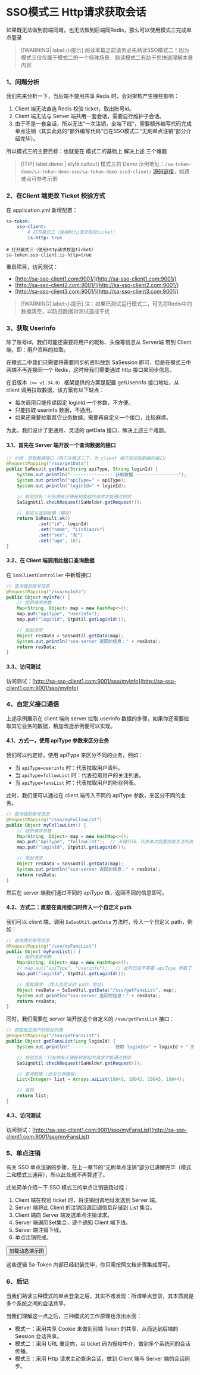 # SSO模式三 Http请求获取会话

如果既无法做到前端同域，也无法做到后端同Redis，那么可以使用模式三完成单点登录 

> [!WARNING| label:小提示] 
> 阅读本篇之前请务必先熟读SSO模式二！因为模式三仅仅属于模式二的一个特殊场景，熟读模式二有助于您快速理解本章内容


### 1、问题分析
我们先来分析一下，当后端不使用共享 Redis 时，会对架构产生哪些影响：

1. Client 端无法直连 Redis 校验 ticket，取出账号id。
2. Client 端无法与 Server 端共用一套会话，需要自行维护子会话。
3. 由于不是一套会话，所以无法“一次注销，全端下线”，需要额外编写代码完成单点注销（其实此处的“额外编写代码”已在SSO模式二“无刷单点注销”部分介绍完毕）。

所以模式三的主要目标：也就是在 模式二的基础上 解决上述 三个难题 

> [!TIP| label:demo | style:callout] 
> 模式三的 Demo 示例地址：`/sa-token-demo/sa-token-demo-sso/sa-token-demo-sso3-client/` 
> [源码链接](https://gitee.com/dromara/sa-token/tree/dev/sa-token-demo/sa-token-demo-sso/sa-token-demo-sso3-client)，如遇难点可参考示例 


### 2、在Client 端更改 Ticket 校验方式

在 application.yml 新增配置：

<!---------------------------- tabs:start ---------------------------->
<!------------- tab:yaml 风格  ------------->
``` yaml
sa-token: 
    sso-client: 
        # 打开模式三（使用Http请求校验ticket）
        is-http: true
```
<!------------- tab:properties 风格  ------------->
``` properties
# 打开模式三（使用Http请求校验ticket）
sa-token.sso-client.is-http=true
```
<!---------------------------- tabs:end ---------------------------->


重启项目，访问测试：
- [http://sa-sso-client1.com:9001/](http://sa-sso-client1.com:9001/)
- [http://sa-sso-client2.com:9001/](http://sa-sso-client2.com:9001/)
- [http://sa-sso-client3.com:9001/](http://sa-sso-client3.com:9001/)

> [!WARNING| label:小提示] 
> 注：如果已测试运行模式二，可先将Redis中的数据清空，以防旧数据对测试造成干扰


### 3、获取 UserInfo 
除了账号id，我们可能还需要将用户的昵称、头像等信息从 Server端 带到 Client端，即：用户资料的拉取。

在模式二中我们只需要将需要同步的资料放到 SaSession 即可，但是在模式三中两端不再连接同一个 Redis，这时候我们需要通过 http 接口来同步信息。

在旧版本`（<= v1.34.0）` 框架提供的方案是配置 getUserinfo 接口地址，从 client 调用拉取数据，该方案有以下缺点：
- 每次调用只能传递固定 loginId 一个参数，不方便。
- 只能拉取 userinfo 数据，不通用。
- 如果还需要拉取其它业务数据，需要再自定义一个接口，比较麻烦。

为此，我们设计了更通用、灵活的 getData 接口，解决上述三个难题。

#### 3.1、首先在 Server 端开放一个查询数据的接口

``` java
// 示例：获取数据接口（用于在模式三下，为 client 端开放拉取数据的接口）
@RequestMapping("/sso/getData")
public SaResult getData(String apiType, String loginId) {
	System.out.println("---------------- 获取数据 ----------------");
	System.out.println("apiType=" + apiType);
	System.out.println("loginId=" + loginId);

	// 校验签名：只有拥有正确秘钥发起的请求才能通过校验
	SaSignUtil.checkRequest(SaHolder.getRequest());

	// 自定义返回结果（模拟）
	return SaResult.ok()
			.set("id", loginId)
			.set("name", "LinXiaoYu")
			.set("sex", "女")
			.set("age", 18);
}
```

#### 3.2、在 Client 端调用此接口查询数据

在 `SsoClientController` 中新增接口 
``` java
// 查询我的账号信息 
@RequestMapping("/sso/myInfo")
public Object myInfo() {
	// 组织请求参数
	Map<String, Object> map = new HashMap<>();
	map.put("apiType", "userinfo");
	map.put("loginId", StpUtil.getLoginId());

	// 发起请求
	Object resData = SaSsoUtil.getData(map);
	System.out.println("sso-server 返回的信息：" + resData);
	return resData;
}
```

#### 3.3、访问测试
访问测试：[http://sa-sso-client1.com:9001/sso/myInfo](http://sa-sso-client1.com:9001/sso/myInfo)


### 4、自定义接口通信

上述示例展示在 client 端向 server 拉取 userinfo 数据的步骤，如果你还需要拉取其它业务的数据，稍加改造示例便可以实现。

#### 4.1、方式一，使用 apiType 参数来区分业务

我们可以约定好，使用 apiType 来区分不同的业务，例如：
- 当 `apiType=userinfo` 时：代表拉取用户资料。
- 当 `apiType=followList` 时：代表拉取用户的关注列表。
- 当 `apiType=fansList` 时：代表拉取用户的粉丝列表。

此时，我们便可以通过在 client 端传入不同的 apiType 参数，来区分不同的业务。

``` java
// 查询我的账号信息 
@RequestMapping("/sso/myFollowList")
public Object myFollowList() {
	// 组织请求参数
	Map<String, Object> map = new HashMap<>();
	map.put("apiType", "followList");  // 关键代码，代表本次我要拉取关注列表
	map.put("loginId", StpUtil.getLoginId());

	// 发起请求
	Object resData = SaSsoUtil.getData(map);
	System.out.println("sso-server 返回的信息：" + resData);
	return resData;
}
```

然后在 server 端我们通过不同的 apiType 值，返回不同的信息即可。


#### 4.2、方式二：直接在调用接口时传入一个自定义 path 

我们可以 client 端，调用 `SaSsoUtil.getData` 方法时，传入一个自定义 path，例如：

``` java
// 查询我的账号信息 
@RequestMapping("/sso/myFansList")
public Object myFansList() {
	// 组织请求参数
	Map<String, Object> map = new HashMap<>();
	// map.put("apiType", "userinfo");   // 此时已经不需要 apiType 参数了 
	map.put("loginId", StpUtil.getLoginId());

	// 发起请求 （传入自定义的 path 地址）
	Object resData = SaSsoUtil.getData("/sso/getFansList", map);
	System.out.println("sso-server 返回的信息：" + resData);
	return resData;
}
```

同时，我们需要在 server 端开放这个自定义的 `/sso/getFansList` 接口：

``` java
// 获取指定用户的粉丝列表
@RequestMapping("/sso/getFansList")
public Object getFansList(Long loginId) {
	System.out.println("---------------- 获取 loginId=" + loginId + " 的粉丝列表 ----------------");

	// 校验签名：只有拥有正确秘钥发起的请求才能通过校验
	SaSignUtil.checkRequest(SaHolder.getRequest());

	// 查询数据 (此处仅做模拟)
	List<Integer> list = Arrays.asList(10041, 10042, 10043, 10044);

	// 返回
	return list;
}
```

#### 4.3、访问测试
访问测试：[http://sa-sso-client1.com:9001/sso/myFansList](http://sa-sso-client1.com:9001/sso/myFansList)



### 5、单点注销

有关 SSO 单点注销的步骤，在上一章节的“无刷单点注销”部分已讲解完毕（模式二和模式三通用），所以此处就不再赘述了。

此处简单介绍一下 SSO 模式三的单点注销链路过程：

1. Client 端在校验 ticket 时，将注销回调地址发送到 Server 端。
2. Server 端将此 Client 的注销回调回调信息存储到 List 集合。
3. Client 端向 Server 端发送单点注销请求。
4. Server 端遍历Set集合，逐个通知 Client 端下线。
5. Server 端注销下线。
6. 单点注销完成。


<button class="show-img" img-src="https://oss.dev33.cn/sa-token/doc/g/g3--sso3-logout.gif">加载动态演示图</button>


这些逻辑 Sa-Token 内部已经封装完毕，你只需按照文档步骤集成即可。


### 6、后记
当我们熟读三种模式的单点登录之后，其实不难发现：所谓单点登录，其本质就是多个系统之间的会话共享。

当我们理解这一点之后，三种模式的工作原理也浮出水面：

- 模式一：采用共享 Cookie 来做到前端 Token 的共享，从而达到后端的 Session 会话共享。
- 模式二：采用 URL 重定向，以 ticket 码为授权中介，做到多个系统间的会话传播。
- 模式三：采用 Http 请求主动查询会话，做到 Client 端与 Server 端的会话同步。




